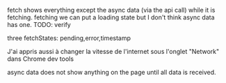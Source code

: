 fetch shows everything except the async data (via the api call) while it is fetching.
fetching we can put a loading state but I don't think async data has one. TODO: verify

three fetchStates: pending,error,timestamp

J'ai appris aussi à changer la vitesse de l'internet sous l'onglet "Network" dans Chrome dev tools

async data does not show anything on the page until all data is received.